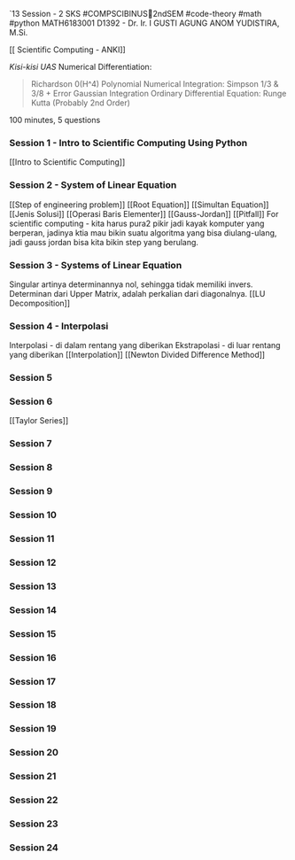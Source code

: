 `13 Session - 2 SKS
#COMPSCIBINUS🏫2ndSEM #code-theory  #math #python
MATH6183001
D1392 - Dr. Ir. I GUSTI AGUNG ANOM YUDISTIRA, M.Si.

[[ Scientific Computing - ANKI]]

*Kisi-kisi UAS*
Numerical Differentiation:
> Richardson 0(H^4)
> Polynomial
Numerical Integration:
> Simpson 1/3 & 3/8 + Error
> Gaussian Integration
Ordinary Differential Equation:
> Runge Kutta (Probably 2nd Order)

100 minutes, 5 questions

### Session 1 - Intro to Scientific Computing Using Python
[[Intro to Scientific Computing]]

### Session 2 - System of Linear Equation
[[Step of engineering problem]]
[[Root Equation]]
[[Simultan Equation]]
[[Jenis Solusi]]
[[Operasi Baris Elementer]]
[[Gauss-Jordan]]
[[Pitfall]]
For scientific computing - kita harus pura2 pikir jadi kayak komputer yang berperan, jadinya ktia mau bikin suatu algoritma yang bisa diulang-ulang, jadi gauss jordan bisa kita bikin step yang berulang.


### Session 3 - Systems of Linear Equation
Singular artinya determinannya nol, sehingga tidak memiliki invers.
Determinan dari Upper Matrix, adalah perkalian dari diagonalnya.
[[LU Decomposition]]

### Session 4 - Interpolasi
Interpolasi - di dalam rentang yang diberikan
Ekstrapolasi - di luar rentang yang diberikan
[[Interpolation]]
[[Newton Divided Difference Method]]

### Session 5
### Session 6
[[Taylor Series]]

### Session 7
### Session 8
### Session 9
### Session 10
### Session 11
### Session 12
### Session 13
### Session 14
### Session 15
### Session 16
### Session 17
### Session 18
### Session 19
### Session 20
### Session 21
### Session 22
### Session 23
### Session 24
